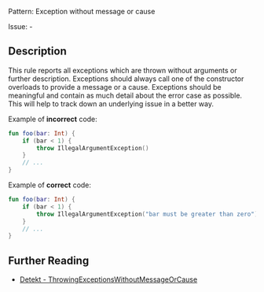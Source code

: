 Pattern: Exception without message or cause

Issue: -

## Description

This rule reports all exceptions which are thrown without arguments or further description. Exceptions should always call one of the constructor overloads to provide a message or a cause. Exceptions should be meaningful and contain as much detail about the error case as possible. This will help to track down an underlying issue in a better way.

Example of **incorrect** code:

```kotlin
fun foo(bar: Int) {
    if (bar < 1) {
        throw IllegalArgumentException()
    }
    // ...
}
```

Example of **correct** code:

```kotlin
fun foo(bar: Int) {
    if (bar < 1) {
        throw IllegalArgumentException("bar must be greater than zero")
    }
    // ...
}
```

## Further Reading

* [Detekt - ThrowingExceptionsWithoutMessageOrCause](https://arturbosch.github.io/detekt/exceptions.html#throwingexceptionswithoutmessageorcause)